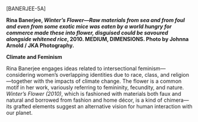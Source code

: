 \[BANERJEE-5A\]

**Rina Banerjee, *Winter’s Flower—Raw materials from sea and from foul and even from some exotic mice was eaten by a world hungry for commerce made these into flower, disguised could be savoured alongside whitened rice*, 2010. MEDIUM, DIMENSIONS. Photo by Johnna Arnold / JKA Photography.**

**Climate and Feminism**

Rina Banerjee engages ideas related to intersectional feminism—considering women’s overlapping identities due to race, class, and religion—together with the impacts of climate change. The flower is a common motif in her work, variously referring to femininity, fecundity, and nature. *Winter’s Flower (2010)*, which is fashioned with materials both faux and natural and borrowed from fashion and home décor, is a kind of chimera—its grafted elements suggest an alternative vision for human interaction with our planet.
